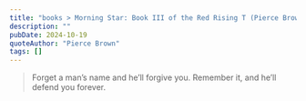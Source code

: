 ```yaml
---
title: "books > Morning Star: Book III of the Red Rising T (Pierce Brown)"
description: ""
pubDate: 2024-10-19
quoteAuthor: "Pierce Brown"
tags: []
---
```


> Forget a man’s name and he’ll forgive you. Remember it, and he’ll defend you forever.